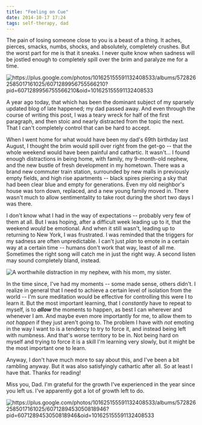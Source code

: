 ```yaml
---
title: "Feeling on Cue"
date: 2014-10-17 17:24
tags: self-therapy, dad
---
```


The pain of losing someone close to you is a beast of a thing. It aches, pierces, smacks, numbs, shocks, and absolutely, completely crushes. But the worst part for me is that it sneaks. I never quite know when sadness will be jostled enough to completely spill over the brim and paralyze me for a time.

![](https://lh3.googleusercontent.com/-IscmevcID2g/VEGODHDP7oI/AAAAAAAAR_c/d24PiPDYLnc/w1216-h1620-no/P8301607.jpg?align=right "https://plus.google.com/photos/101625155591132408533/albums/5728262585017161025/6071289956755566210?pid=6071289956755566210&oid=101625155591132408533")

A year ago today, that which has been the dominant subject of my sparsely updated blog of late happened; my dad passed away. And even through the course of writing this post, I was a teary wreck for half of the first paragraph, and then stoic and nearly distracted from the topic the next. That I can't completely control that can be hard to accept.

When I went home for what would have been my dad's 69th birthday last August, I thought the brim would spill over right from the get-go -- that the whole weekend would have been painful and cathartic. It wasn't... I found enough distractions in being home, with family, my 9-month-old nephew, and the new bustle of fresh development in my hometown. There was a brand new commuter train station, surrounded by new malls in previously empty fields, and high rise apartments -- black spires piercing a sky that had been clear blue and empty for generations. Even my old neighbor's house was torn down, replaced, and a new young family moved in. There wasn't much to allow sentimentality to take root during the short two days I was there.

I don't know what I had in the way of expectations -- probably very few of them at all. But I was hoping, after a difficult week leading up to it, that the weekend *would* be emotional. And when it still wasn't, leading up to returning to New York, I was frustrated. I was reminded that the triggers for my sadness are often unpredictable. I can't just *plan* to emote in a certain way at a certain time -- humans don't work that way, least of all me. Sometimes the right song will catch me in just the right way. A second listen may sound completely bland, instead.

![A worthwhile distraction in my nephew, with his mom, my sister.](https://lh3.googleusercontent.com/-rh3zQ1qNncQ/VEGOAI1EH5I/AAAAAAAAR_c/3Si3NRqTKGo/w2160-h1620-no/P8301596.jpg?align=fullWidth "https://plus.google.com/photos/101625155591132408533/albums/5728262585017161025/6071289905693335442?pid=6071289905693335442&oid=101625155591132408533")

In the time since, I've had my moments -- some made sense, others didn't. I realize in general that I need to achieve a certain level of isolation from the world -- I'm sure meditation would be effective for controlling this were I to learn it. But the most important learning, that I *constantly* have to repeat to myself, is to ***allow*** the moments to happen, as best I can wherever and whenever I am. And maybe even more importantly for me, to allow them to *not happen* if they just aren't going to. The problem I have with *not* emoting in the way I want to is a tendency to try to force it, and instead being left with numbness. And that's worse territory to be in. Not being hard on myself and trying to force it is a skill I'm learning very slowly, but it might be the most important one to learn.

Anyway, I don't have much more to say about this, and I've been a bit rambling anyway. But it was also satisfyingly cathartic after all. So at least I have that. Thanks for reading!

Miss you, Dad. I'm grateful for the growth I've experienced in the year since you left us. I've apparently got a lot of growth left to do.

![](https://lh6.googleusercontent.com/-OvFmyT7vcxg/VEGNlymrcYI/AAAAAAAAR_c/tGrmppjdCo8/w2236-h1490-no/IMG_1737.jpg?align=fullWidth "https://plus.google.com/photos/101625155591132408533/albums/5728262585017161025/6071289453050818946?pid=6071289453050818946&oid=101625155591132408533")
